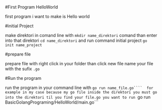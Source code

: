 #First Program HelloWorld

first program i want to make is Hello world


#initial Project

make direktori in comand line with ```mkdir name_direktori``` comand than enter into that direktori ```cd name_direktori``` and run command initial project ```go init name_project```

#prepare file 

prepare file with right click in your folder than click new file name your file with the sufix ```.go```

#Run the program 

run the program in your command line with ```go run name_file.go```` 
for example in my case because my go file inside the direktori you must go into the direktori til you find your file.go you want to run ```go run BasicGolangPrograming/HelloWorld/main.go```